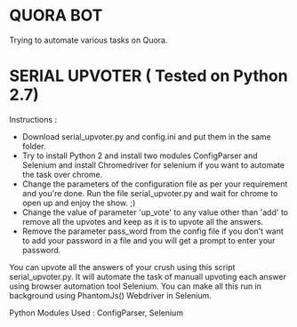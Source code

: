 QUORA BOT 
=========

Trying to automate various tasks on Quora.

SERIAL UPVOTER ( Tested on Python 2.7) 
=============================================================================================

Instructions : 

* Download serial_upvoter.py and config.ini and put them in the same folder. 
* Try to install Python 2 and install two modules ConfigParser and Selenium and install Chromedriver for selenium if you want to automate the task over chrome. 
* Change the parameters of the configuration file as per your requirement and you're done. Run the file serial_upvoter.py and wait for chrome to open up and enjoy the show. ;) 
* Change the value of parameter 'up_vote' to any value other than 'add' to remove all the upvotes and keep as it is to upvote all the answers. 
* Remove the parameter pass_word from the config file if you don't want to add your password in a file and you will get a prompt to enter your password. 

You can upvote all the answers of your crush using this script serial_upvoter.py. 
It will automate the task of manuall upvoting each answer using browser automation tool Selenium. 
You can make all this run in background using PhantomJs() Webdriver in Selenium. 

Python Modules Used : ConfigParser, Selenium
